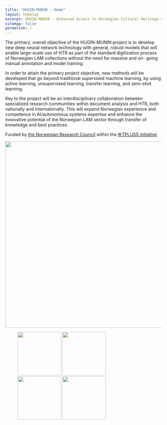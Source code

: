 ```yaml
---
title: "HUGIN-MUNIN - Home"
layout: homelay
excerpt: HUGIN-MUNIN - Enhanced Access to Norwegian Cultural Heritage using AI-driven Handwriting Recognition
sitemap: false
permalink: /
---
```



The primary, overall objective of the HUGIN-MUNIN project is to develop new deep neural network
technology with general, robust models that will enable large-scale use of HTR as part of the
standard digitization process of Norwegian LAM collections without the need for massive and on-
going manual annotation and model training.

In order to attain the primary project objective, new methods will be developed that go beyond
traditional supervised machine learning, by using active learning, unsupervised learning, transfer
learning, and zero-shot learning.



Key to the project will be an interdisciplinary collaboration between specialized research communities
within document analysis and HTR, both nationally and internationally. This will expand Norwegian
experience and competence in AI/autonomous systems expertise and enhance the innovative
potential of the Norwegian LAM sector through transfer of knowledge and best practices.

Funded by [the Norwegian Research Council](https://forskningsradet.no/) within the [IKTPLUSS initiative](https://prosjektbanken.forskningsradet.no/en/project/FORISS/328598)

<img src="{{ site.url }}{{ site.baseurl }}/images/picpic/sample_handwriting.jpg" style="width: 600px">

<figure class="fourth">
  <img src="{{ site.url }}{{ site.baseurl }}/images/logopic/nrc.png" style="width: 140px">
    <img src="{{ site.url }}{{ site.baseurl }}/images/logopic/HiØ logo.png" style="width: 140px">
    <img src="{{ site.url }}{{ site.baseurl }}/images/logopic/nln_logo.jpg" style="width: 140px">
     <img src="{{ site.url }}{{ site.baseurl }}/images/logopic/teklia_logo.png" style="width: 140px">

</figure>
